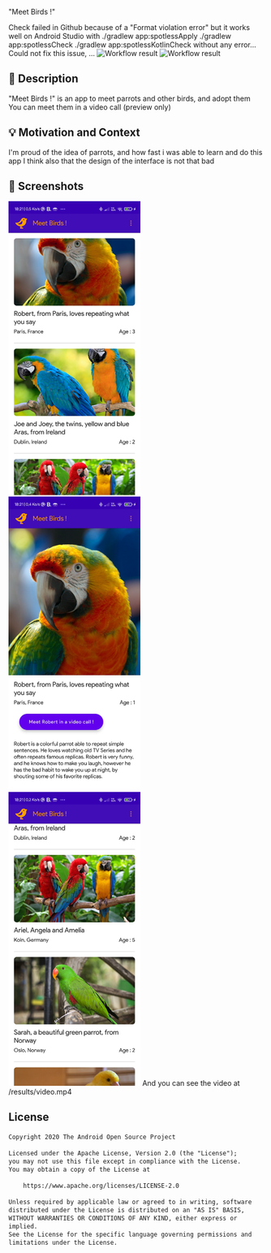 "Meet Birds !"

<!--- Replace <OWNER> with your Github Username and <REPOSITORY> with the name of your repository. -->
<!--- You can find both of these in the url bar when you open your repository in github. -->
Check failed in Github because of a "Format violation error"
but it works well on Android Studio with ./gradlew app:spotlessApply  ./gradlew app:spotlessCheck ./gradlew app:spotlessKotlinCheck  without any error...
Could not fix this issue, ...
![Workflow result](https://github.com/ElectroInc/meet-birds-app/workflows/Check/badge.svg)
![Workflow result](https://upload.wikimedia.org/wikipedia/commons/thumb/8/8e/Build_Passing_Shield_Badge.svg/90px-Build_Passing_Shield_Badge.svg.png)

## :scroll: Description
<!--- Describe your app in one or two sentences -->
"Meet Birds !" is an app to meet parrots and other birds, and adopt them
You can meet them in a video call (preview only)

## :bulb: Motivation and Context
<!--- Optionally point readers to interesting parts of your submission. -->
<!--- What are you especially proud of? -->
I'm proud of the idea of parrots, and how fast i was able to learn and do this app
I think also that the design of the interface is not that bad

## :camera_flash: Screenshots
<!-- You can add more screenshots here if you like -->
<img src="/results/screenshot_1.jpg" width="260">&emsp;<img src="/results/screenshot_3.jpg" width="260">&emsp;<img src="/results/screenshot_2.jpg" width="260">
And you can see the video at /results/video.mp4

## License
```
Copyright 2020 The Android Open Source Project

Licensed under the Apache License, Version 2.0 (the "License");
you may not use this file except in compliance with the License.
You may obtain a copy of the License at

    https://www.apache.org/licenses/LICENSE-2.0

Unless required by applicable law or agreed to in writing, software
distributed under the License is distributed on an "AS IS" BASIS,
WITHOUT WARRANTIES OR CONDITIONS OF ANY KIND, either express or implied.
See the License for the specific language governing permissions and
limitations under the License.
```
